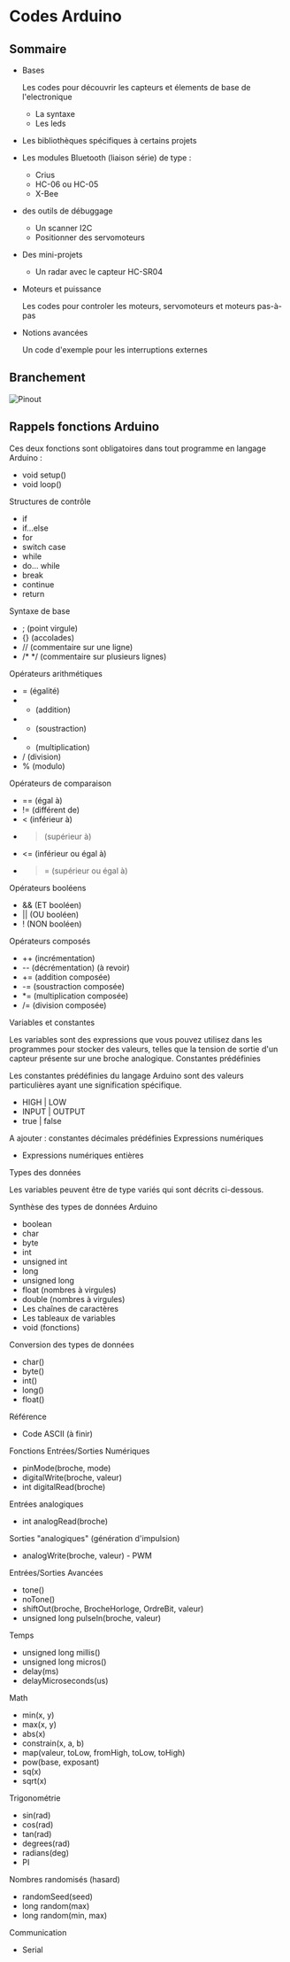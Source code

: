# Codes Arduino

## Sommaire

- Bases 

    Les codes pour découvrir les capteurs et élements de base de l'electronique

    - La syntaxe
    - Les leds

- Les bibliothèques spécifiques à certains projets 

- Les modules Bluetooth (liaison série) de type :

    - Crius
    - HC-06 ou HC-05
    - X-Bee

- des outils de débuggage

    - Un scanner I2C
    - Positionner des servomoteurs

- Des mini-projets 

    - Un radar avec le capteur HC-SR04

- Moteurs et puissance

    Les codes pour controler les moteurs, servomoteurs et moteurs pas-à-pas

- Notions avancées

    Un code d'exemple pour les interruptions externes


## Branchement

![Pinout](.img/pinout.jpg)


## Rappels fonctions Arduino


Ces deux fonctions sont obligatoires dans tout programme en langage Arduino :

- void setup()
- void loop() 

Structures de contrôle

- if
- if...else
- for
- switch case
- while
- do... while
- break
- continue
- return 

Syntaxe de base

- ; (point virgule)
- {} (accolades)
- // (commentaire sur une ligne)
- /* */ (commentaire sur plusieurs lignes) 

Opérateurs arithmétiques

- = (égalité)
- + (addition)
- - (soustraction)
- * (multiplication)
- / (division)
- % (modulo) 

Opérateurs de comparaison

- == (égal à)
- != (différent de)
- < (inférieur à)
- > (supérieur à)
- <= (inférieur ou égal à)
- >= (supérieur ou égal à) 

Opérateurs booléens

- && (ET booléen)
- || (OU booléen)
- ! (NON booléen) 

Opérateurs composés

- ++ (incrémentation)
- -- (décrémentation) (à revoir)
- += (addition composée)
- -= (soustraction composée)
- *= (multiplication composée)
- /= (division composée) 

	
Variables et constantes

Les variables sont des expressions que vous pouvez utilisez dans les programmes pour stocker des valeurs, telles que la tension de sortie d'un capteur présente sur une broche analogique.
Constantes prédéfinies

Les constantes prédéfinies du langage Arduino sont des valeurs particulières ayant une signification spécifique.

- HIGH | LOW
- INPUT | OUTPUT
- true | false 

A ajouter : constantes décimales prédéfinies
Expressions numériques

- Expressions numériques entières 

Types des données

Les variables peuvent être de type variés qui sont décrits ci-dessous.

Synthèse des types de données Arduino

- boolean
- char
- byte
- int
- unsigned int
- long
- unsigned long
- float (nombres à virgules)
- double (nombres à virgules)
- Les chaînes de caractères
- Les tableaux de variables
- void (fonctions) 

Conversion des types de données

- char()
- byte()
- int()
- long()
- float() 

Référence

- Code ASCII (à finir) 

	
Fonctions
Entrées/Sorties Numériques

- pinMode(broche, mode)
- digitalWrite(broche, valeur)
- int digitalRead(broche) 

Entrées analogiques

- int analogRead(broche) 

Sorties "analogiques" (génération d'impulsion)

- analogWrite(broche, valeur) - PWM 

Entrées/Sorties Avancées

- tone()
- noTone()
- shiftOut(broche, BrocheHorloge, OrdreBit, valeur)
- unsigned long pulseIn(broche, valeur) 

Temps

- unsigned long millis()
- unsigned long micros()
- delay(ms)
- delayMicroseconds(us) 

Math

- min(x, y)
- max(x, y)
- abs(x)
- constrain(x, a, b)
- map(valeur, toLow, fromHigh, toLow, toHigh)
- pow(base, exposant)
- sq(x)
- sqrt(x) 

Trigonométrie

- sin(rad)
- cos(rad)
- tan(rad)
- degrees(rad)
- radians(deg)
- PI 

Nombres randomisés (hasard)

- randomSeed(seed)
- long random(max)
- long random(min, max) 

Communication

- Serial 
